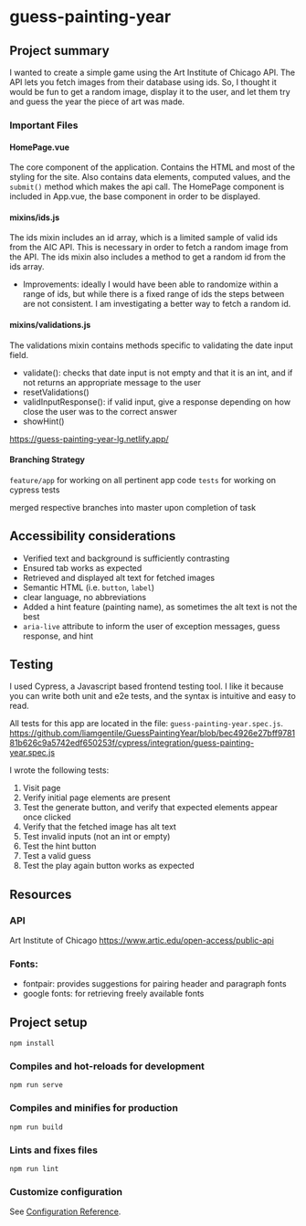 # guess-painting-year

## Project summary 

I wanted to create a simple game using the Art Institute of Chicago API. The API lets you fetch images from their database using ids. So, I thought it would be fun to get a random image, display it to the user, and let them try and guess the year the piece of art was made. 

### Important Files

#### HomePage.vue

The core component of the application. Contains the HTML and most of the styling for the site. Also contains data elements, computed values, and the `submit()` method which makes the api call. The HomePage component is included in App.vue, the base component in order to be displayed. 

#### mixins/ids.js

The ids mixin includes an id array, which is a limited sample of valid ids from the AIC API. This is necessary in order to fetch a random image from the API. The ids mixin also includes a method to get a random id from the ids array. 

- Improvements: ideally I would have been able to randomize within a range of ids, but while there is a fixed range of ids the steps between are not consistent. I am investigating a better way to fetch a random id. 

#### mixins/validations.js

The validations mixin contains methods specific to validating the date input field. 

- validate(): checks that date input is not empty and that it is an int, and if not returns an appropriate message to the user
- resetValidations()
- validInputResponse(): if valid input, give a response depending on how close the user was to the correct answer
- showHint()

https://guess-painting-year-lg.netlify.app/

#### Branching Strategy

`feature/app` for working on all pertinent app code
`tests` for working on cypress tests

merged respective branches into master upon completion of task

## Accessibility considerations

- Verified text and background is sufficiently contrasting
- Ensured tab works as expected
- Retrieved and displayed alt text for fetched images 
- Semantic HTML (i.e. `button`, `label`)
- clear language, no abbreviations
- Added a hint feature (painting name), as sometimes the alt text is not the best
- `aria-live` attribute to inform the user of exception messages, guess response, and hint 

## Testing

I used Cypress, a Javascript based frontend testing tool. I like it because you can write both unit and e2e tests, and the syntax is intuitive and easy to read. 

All tests for this app are located in the file: `guess-painting-year.spec.js`.
https://github.com/liamgentile/GuessPaintingYear/blob/bec4926e27bff978181b626c9a5742edf650253f/cypress/integration/guess-painting-year.spec.js

I wrote the following tests:
1. Visit page
2. Verify initial page elements are present
3. Test the generate button, and verify that expected elements appear once clicked
4. Verify that the fetched image has alt text
5. Test invalid inputs (not an int or empty)
6. Test the hint button
7. Test a valid guess
8. Test the play again button works as expected 



## Resources

### API

Art Institute of Chicago 
https://www.artic.edu/open-access/public-api

### Fonts: 
- fontpair: provides suggestions for pairing header and paragraph fonts
- google fonts: for retrieving freely available fonts 

## Project setup
```
npm install
```

### Compiles and hot-reloads for development
```
npm run serve
```

### Compiles and minifies for production
```
npm run build
```

### Lints and fixes files
```
npm run lint
```

### Customize configuration
See [Configuration Reference](https://cli.vuejs.org/config/).
